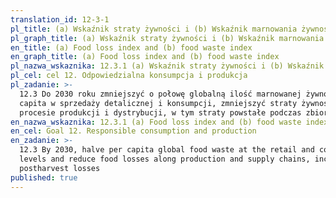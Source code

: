 ```yaml
---
translation_id: 12-3-1
pl_title: (a) Wskaźnik straty żywności i (b) Wskaźnik marnowania żywności
pl_graph_title: (a) Wskaźnik straty żywności i (b) Wskaźnik marnowania żywności
en_title: (a) Food loss index and (b) food waste index
en_graph_title: (a) Food loss index and (b) food waste index
pl_nazwa_wskaznika: 12.3.1 (a) Wskaźnik straty żywności i (b) Wskaźnik marnowania żywności
pl_cel: cel 12. Odpowiedzialna konsumpcja i produkcja
pl_zadanie: >-
  12.3 Do 2030 roku zmniejszyć o połowę globalną ilość marnowanej żywności per
  capita w sprzedaży detalicznej i konsumpcji, zmniejszyć straty żywnościowe w
  procesie produkcji i dystrybucji, w tym straty powstałe podczas zbiorów.
en_nazwa_wskaznika: 12.3.1 (a) Food loss index and (b) food waste index
en_cel: Goal 12. Responsible consumption and production
en_zadanie: >-
  12.3 By 2030, halve per capita global food waste at the retail and consumer
  levels and reduce food losses along production and supply chains, including
  postharvest losses
published: true
---
```

